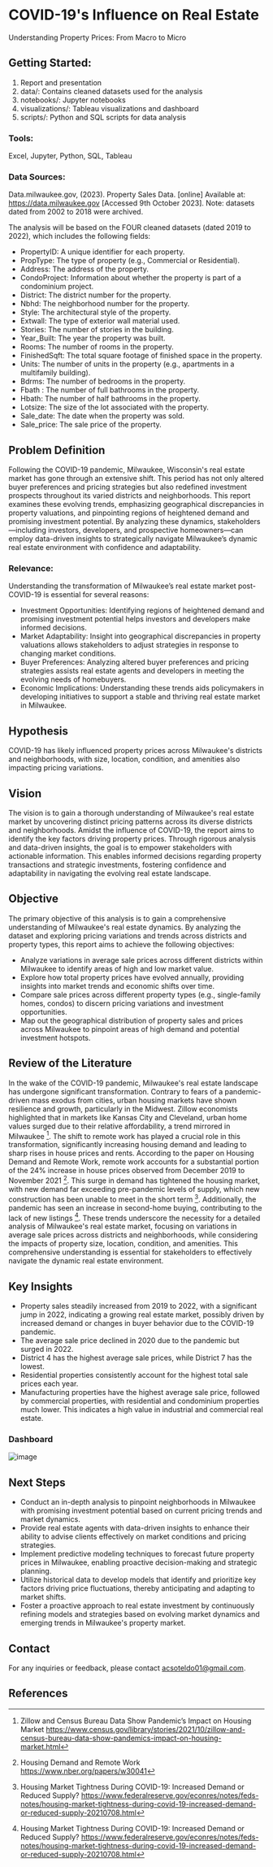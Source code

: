 # COVID-19's Influence on Real Estate
Understanding Property Prices: From Macro to Micro

## Getting Started: 
1. Report and presentation
2. data/: Contains cleaned datasets used for the analysis
3. notebooks/: Jupyter notebooks
4. visualizations/: Tableau visualizations and dashboard
5. scripts/: Python and SQL scripts for data analysis

### Tools:
Excel, Jupyter, Python, SQL, Tableau

### Data Sources:
Data.milwaukee.gov, (2023). Property Sales Data. [online] Available at: https://data.milwaukee.gov [Accessed 9th October 2023].
Note: datasets dated from 2002 to 2018 were archived.

The analysis will be based on the FOUR cleaned datasets (dated 2019 to 2022), which includes the following fields:
* PropertyID: A unique identifier for each property.
* PropType: The type of property (e.g., Commercial or Residential).
* Address: The address of the property.
* CondoProject: Information about whether the property is part of a condominium project.
* District: The district number for the property.
* Nbhd: The neighborhood number for the property.
* Style: The architectural style of the property.
* Extwall: The type of exterior wall material used.
* Stories: The number of stories in the building.
* Year_Built: The year the property was built.
* Rooms: The number of rooms in the property.
* FinishedSqft: The total square footage of finished space in the property.
* Units: The number of units in the property (e.g., apartments in a multifamily building).
* Bdrms: The number of bedrooms in the property.
* Fbath	: The number of full bathrooms in the property.
* Hbath: The number of half bathrooms in the property.
* Lotsize: The size of the lot associated with the property.
* Sale_date: The date when the property was sold.	
* Sale_price: The sale price of the property.

## Problem Definition
Following the COVID-19 pandemic, Milwaukee, Wisconsin's real estate market has gone through an extensive shift. This period has not only altered buyer preferences and pricing strategies but also redefined investment prospects throughout its varied districts and neighborhoods. This report examines these evolving trends, emphasizing geographical discrepancies in property valuations, and pinpointing regions of heightened demand and promising investment potential. By analyzing these dynamics, stakeholders—including investors, developers, and prospective homeowners—can employ data-driven insights to strategically navigate Milwaukee’s dynamic real estate environment with confidence and adaptability.

### Relevance:
Understanding the transformation of Milwaukee’s real estate market post-COVID-19 is essential for several reasons:
* Investment Opportunities: Identifying regions of heightened demand and promising investment potential helps investors and developers make informed decisions.
* Market Adaptability: Insight into geographical discrepancies in property valuations allows stakeholders to adjust strategies in response to changing market conditions.
* Buyer Preferences: Analyzing altered buyer preferences and pricing strategies assists real estate agents and developers in meeting the evolving needs of homebuyers.
* Economic Implications: Understanding these trends aids policymakers in developing initiatives to support a stable and thriving real estate market in Milwaukee.

## Hypothesis
COVID-19 has likely influenced property prices across Milwaukee's districts and neighborhoods, with size, location, condition, and amenities also impacting pricing variations.

## Vision
The vision is to gain a thorough understanding of Milwaukee's real estate market by uncovering distinct pricing patterns across its diverse districts and neighborhoods. Amidst the influence of COVID-19, the report aims to identify the key factors driving property prices. Through rigorous analysis and data-driven insights, the goal is to empower stakeholders with actionable information. This enables informed decisions regarding property transactions and strategic investments, fostering confidence and adaptability in navigating the evolving real estate landscape.

## Objective
The primary objective of this analysis is to gain a comprehensive understanding of Milwaukee's real estate dynamics. By analyzing the dataset and exploring pricing variations and trends across districts and property types, this report aims to achieve the following objectives:
* Analyze variations in average sale prices across different districts within Milwaukee to identify areas of high and low market value.
* Explore how total property prices have evolved annually, providing insights into market trends and economic shifts over time.
* Compare sale prices across different property types (e.g., single-family homes, condos) to discern pricing variations and investment opportunities.
* Map out the geographical distribution of property sales and prices across Milwaukee to pinpoint areas of high demand and potential investment hotspots.

## Review of the Literature
In the wake of the COVID-19 pandemic, Milwaukee's real estate landscape has undergone significant transformation. Contrary to fears of a pandemic-driven mass exodus from cities, urban housing markets have shown resilience and growth, particularly in the Midwest. Zillow economists highlighted that in markets like Kansas City and Cleveland, urban home values surged due to their relative affordability, a trend mirrored in Milwaukee [^2]. The shift to remote work has played a crucial role in this transformation, significantly increasing housing demand and leading to sharp rises in house prices and rents. According to the paper on Housing Demand and Remote Work, remote work accounts for a substantial portion of the 24% increase in house prices observed from December 2019 to November 2021 [^4]. This surge in demand has tightened the housing market, with new demand far exceeding pre-pandemic levels of supply, which new construction has been unable to meet in the short term [^5]. Additionally, the pandemic has seen an increase in second-home buying, contributing to the lack of new listings [^5]. These trends underscore the necessity for a detailed analysis of Milwaukee's real estate market, focusing on variations in average sale prices across districts and neighborhoods, while considering the impacts of property size, location, condition, and amenities. This comprehensive understanding is essential for stakeholders to effectively navigate the dynamic real estate environment.

## Key Insights
* Property sales steadily increased from 2019 to 2022, with a significant jump in 2022, indicating a growing real estate market, possibly driven by increased demand or changes in buyer behavior due to the COVID-19 pandemic.
* The average sale price declined in 2020 due to the pandemic but surged in 2022.
* District 4 has the highest average sale prices, while District 7 has the lowest.
* Residential properties consistently account for the highest total sale prices each year.
* Manufacturing properties have the highest average sale price, followed by commercial properties, with residential and condominium properties much lower. This indicates a high value in industrial and commercial real estate.

### Dashboard
![image](https://github.com/acsoteldo/COVID19s-Influence-on-Real-Estate/assets/76544489/345018a7-daa8-4799-959a-34e899e4427e)

## Next Steps
* Conduct an in-depth analysis to pinpoint neighborhoods in Milwaukee with promising investment potential based on current pricing trends and market dynamics.
* Provide real estate agents with data-driven insights to enhance their ability to advise clients effectively on market conditions and pricing strategies.
* Implement predictive modeling techniques to forecast future property prices in Milwaukee, enabling proactive decision-making and strategic planning.
* Utilize historical data to develop models that identify and prioritize key factors driving price fluctuations, thereby anticipating and adapting to market shifts.
* Foster a proactive approach to real estate investment by continuously refining models and strategies based on evolving market dynamics and emerging trends in Milwaukee's property market.

## Contact
For any inquiries or feedback, please contact acsoteldo01@gmail.com.

## References
[^1]: Data Source: Kaggle
https://www.kaggle.com/datasets/agungpambudi/property-sales-data-real-estate-trends 

[^2]: Zillow and Census Bureau Data Show Pandemic’s Impact on Housing Market
https://www.census.gov/library/stories/2021/10/zillow-and-census-bureau-data-show-pandemics-impact-on-housing-market.html 

[^3]: The donut effect: How COVID-19 shapes real estate
https://siepr.stanford.edu/publications/policy-brief/donut-effect-how-covid-19-shapes-real-estate 

[^4]: Housing Demand and Remote Work
https://www.nber.org/papers/w30041 

[^5]: Housing Market Tightness During COVID-19: Increased Demand or Reduced Supply?
https://www.federalreserve.gov/econres/notes/feds-notes/housing-market-tightness-during-covid-19-increased-demand-or-reduced-supply-20210708.html 
